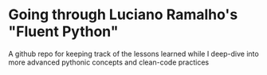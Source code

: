 # Going through Luciano Ramalho's "Fluent Python"

A github repo for keeping track of the lessons learned while I deep-dive into more advanced pythonic concepts and clean-code practices

